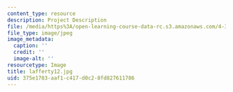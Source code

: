 ```yaml
---
content_type: resource
description: Project Description
file: /media/https%3A/open-learning-course-data-rc.s3.amazonaws.com/4-341-introduction-to-photography-fall-2002/375e1783aaf1c417d0c28fd827611786_lafferty12.jpg
file_type: image/jpeg
image_metadata:
  caption: ''
  credit: ''
  image-alt: ''
resourcetype: Image
title: lafferty12.jpg
uid: 375e1783-aaf1-c417-d0c2-8fd827611786
---
```

